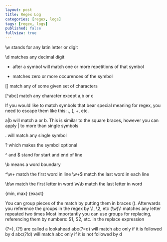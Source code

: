 ```yaml
---
layout: post
title: Regex Log
categories: [regex, logs]
tags: [regex, logs]
published: false
fullview: true
---
```



\w stands for any latin letter or digit

\d matches any decimal digit

+ after a symbol will match one or more repetitions of that symbol

* matches zero or more occurences of the symbol

[] match any of some given set of characters

[^abc] match any character except a,b or c

If you would like to match symbols that bear special meaning for regex, you need to escape them like this: \., \[, \+, etc.

a|b will match a or b. This is similar to the square braces, however you can apply | to more than single symbols

. will match any single symbol

? which makes the symbol optional

^ and $ stand for start and end of line

\b means a word boundary

^\w+ match the first word in line
\w+$ match the last word in each line

\b\w match the first letter in word
\w\b match the last letter in word

{min, max}
{exact}

You can group pieces of the match by putting them in braces (). Afterwards you reference the groups in the regex by \1, \2, etc
(\w)\1 matches any letter repeated two times
Most importantly you can use groups for replacing, referencing them by numbers: $1, $2, etc. in the replace expression

(?=), (?!) are called a lookahead
abc(?=d) will match abc only if it is followed by d
abc(?!d) will match abc only if it is not followed by d
